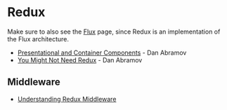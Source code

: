 # Redux

Make sure to also see the [Flux](./flux.md) page, since Redux is an
implementation of the Flux architecture.

- [Presentational and Container Components](https://medium.com/@dan_abramov/smart-and-dumb-components-7ca2f9a7c7d0) - Dan Abramov
- [You Might Not Need Redux](https://medium.com/@dan_abramov/you-might-not-need-redux-be46360cf367) - Dan Abramov

## Middleware

- [Understanding Redux Middleware](https://medium.com/@meagle/understanding-87566abcfb7a)